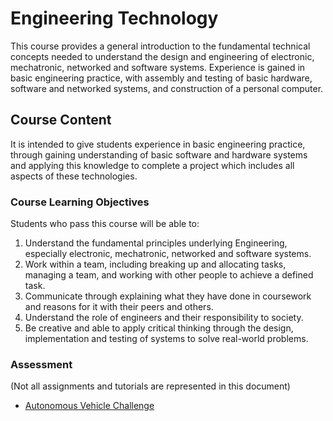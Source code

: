 # Engineering Technology

This course provides a general introduction to the fundamental technical concepts needed to understand the design and engineering of electronic, mechatronic, networked and software systems. Experience is gained in basic engineering practice, with assembly and testing of basic hardware, software and networked systems, and construction of a personal computer.

## Course Content

It is intended to give students experience in basic engineering practice, through gaining understanding of basic software and hardware systems and applying this knowledge to complete a project which includes all aspects of these technologies.

### Course Learning Objectives

Students who pass this course will be able to:

1. Understand the fundamental principles underlying Engineering, especially electronic, mechatronic, networked and software systems.
2. Work within a team, including breaking up and allocating tasks, managing a team, and working with other people to achieve a defined task.
3. Communicate through explaining what they have done in coursework and reasons for it with their peers and others.
4. Understand the role of engineers and their responsibility to society.
5. Be creative and able to apply critical thinking through the design, implementation and testing of systems to solve real-world problems.

### Assessment

(Not all assignments and tutorials are represented in this document)

- [Autonomous Vehicle Challenge](AVC%20Project)
